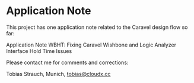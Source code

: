# Application Note

This project has one application note related to the Caravel design flow so far:

Application Note WBHT: Fixing Caravel Wishbone and Logic Analyzer Interface Hold Time Issues

Please contact me for comments and corrections:

Tobias Strauch, Munich, tobias@cloudx.cc


